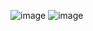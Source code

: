 ![image](https://github.com/user-attachments/assets/8fe4c0ab-a310-458b-8c9a-bc588bb4bdc4)
![image](https://github.com/user-attachments/assets/da42de3a-4371-4dd0-bc74-bbc76bd48603)
